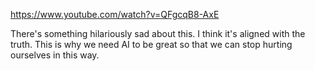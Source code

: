 https://www.youtube.com/watch?v=QFgcqB8-AxE

There's something hilariously sad about this. I think it's aligned with the truth. This is why we need AI to be great so that we can stop hurting ourselves in this way.